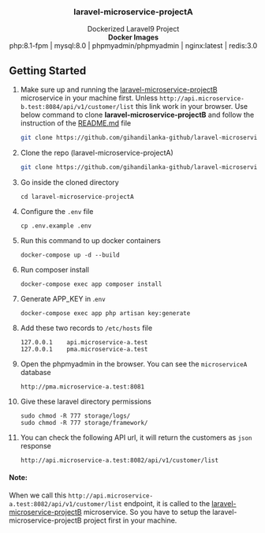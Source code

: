 <!-- PROJECT LOGO -->
<div align="center">
  <h3 align="center">laravel-microservice-projectA</h3>

  <p align="center">
    Dockerized Laravel9 Project
    <br />
    <b>Docker Images</b>
    <br />
    php:8.1-fpm
    |
    mysql:8.0
    |
    phpmyadmin/phpmyadmin
    |
    nginx:latest
    |
    redis:3.0
  </p>
 
</div>

<!-- GETTING STARTED -->
## Getting Started
1. Make sure up and running the <a target="_blank" href="https://github.com/gihandilanka-github/laravel-microservice-projectB">laravel-microservice-projectB</a> microservice in your machine first. Unless ``http://api.microservice-b.test:8084/api/v1/customer/list`` this link work in your browser. Use below command to clone <b>laravel-microservice-projectB</b> and follow the instruction of the <a target="_blank" href="https://github.com/gihandilanka-github/laravel-microservice-projectB/blob/main/README.md">README.md</a> file
   ```sh
   git clone https://github.com/gihandilanka-github/laravel-microservice-projectB.git
   ```
2. Clone the repo (laravel-microservice-projectA)
   ```sh
   git clone https://github.com/gihandilanka-github/laravel-microservice-projectA.git
   ```
3. Go inside the cloned directory
    ```
   cd laravel-microservice-projectA
4. Configure the ```.env``` file
    ```
   cp .env.example .env
   ```
5. Run this command to up docker containers
    ```
   docker-compose up -d --build
   ```
6. Run composer install
    ```
   docker-compose exec app composer install
   ```
7. Generate APP_KEY in .```env```
    ```
   docker-compose exec app php artisan key:generate
   ```
8. Add these two records to ```/etc/hosts``` file
    ```
   127.0.0.1    api.microservice-a.test
   127.0.0.1    pma.microservice-a.test
   ```
9. Open the phpmyadmin in the browser. You can see the ```microserviceA``` database
    ```
    http://pma.microservice-a.test:8081
    ```
10. Give these laravel directory permissions
    ```
    sudo chmod -R 777 storage/logs/
    sudo chmod -R 777 storage/framework/
    ```    
11. You can check the following API url, it will return the customers as ```json``` response
    ```
    http://api.microservice-a.test:8082/api/v1/customer/list
    ```
    
#### Note:
When we call this ``http://api.microservice-a.test:8082/api/v1/customer/list`` endpoint, it is called to the <a target="_blank" href="https://github.com/gihandilanka-github/laravel-microservice-projectB">laravel-microservice-projectB</a>
 microservice. So you have to setup the laravel-microservice-projectB project first in your machine.
         

